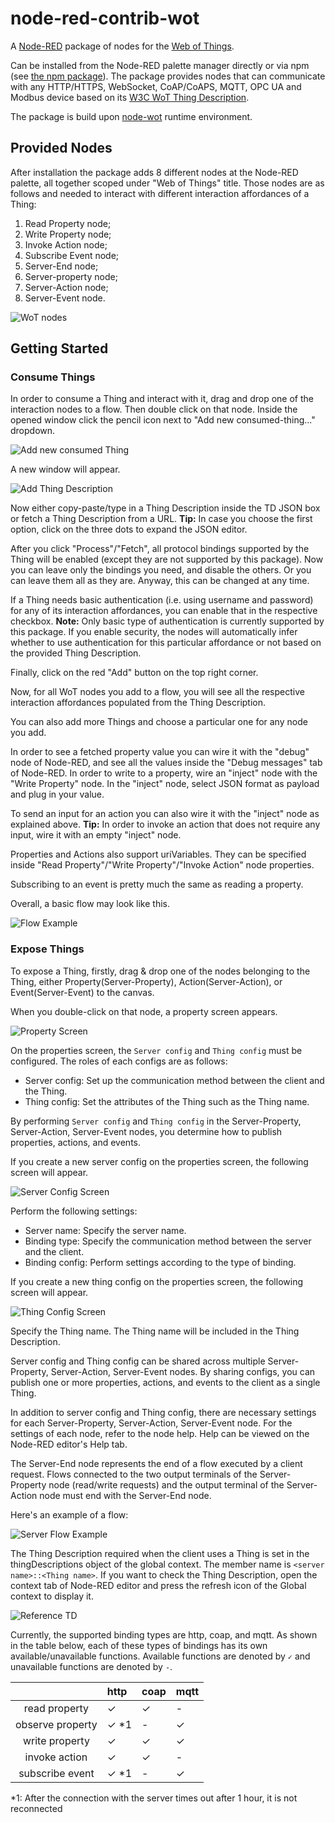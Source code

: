 # node-red-contrib-wot

A [Node-RED](https://nodered.org/) package of nodes for the [Web of Things](https://www.w3.org/WoT/).

Can be installed from the Node-RED palette manager directly or via npm (see [the npm package](https://www.npmjs.com/package/node-red-contrib-web-of-things)).
The package provides nodes that can communicate with any HTTP/HTTPS, WebSocket, CoAP/CoAPS, MQTT, OPC UA and Modbus device based on its [W3C WoT Thing Description](https://www.w3.org/TR/wot-thing-description/).

The package is build upon [node-wot](https://github.com/eclipse/thingweb.node-wot) runtime environment.

## Provided Nodes

After installation the package adds 8 different nodes at the Node-RED palette, all together scoped under "Web of Things" title.
Those nodes are as follows and needed to interact with different interaction affordances of a Thing:

1) Read Property node;
2) Write Property node;
3) Invoke Action node;
4) Subscribe Event node;
5) Server-End node;
6) Server-property node;
7) Server-Action node;
8) Server-Event node.

![WoT nodes](./screenshots/nodes.png)

## Getting Started

### Consume Things

In order to consume a Thing and interact with it, drag and drop one of the interaction nodes to a flow.
Then double click on that node.
Inside the opened window click the pencil icon next to "Add new consumed-thing..." dropdown.

![Add new consumed Thing](./screenshots/add-thing.png)

A new window will appear.

![Add Thing Description](./screenshots/add-td.png)

Now either copy-paste/type in a Thing Description inside the TD JSON box or fetch a Thing Description from a URL.
**Tip:** In case you choose the first option, click on the three dots to expand the JSON editor.

After you click "Process"/"Fetch", all protocol bindings supported by the Thing will be enabled (except they are not supported by this package).
Now you can leave only the bindings you need, and disable the others.
Or you can leave them all as they are.
Anyway, this can be changed at any time.

If a Thing needs basic authentication (i.e. using username and password) for any of its interaction affordances, you can enable that in the respective checkbox.
**Note:** Only basic type of authentication is currently supported by this package.
If you enable security, the nodes will automatically infer whether to use authentication for this particular affordance or not based on the provided Thing Description.

Finally, click on the red "Add" button on the top right corner.

Now, for all WoT nodes you add to a flow, you will see all the respective interaction affordances populated from the Thing Description.

You can also add more Things and choose a particular one for any node you add.

In order to see a fetched property value you can wire it with the "debug" node of Node-RED, and see all the values inside the "Debug messages" tab of Node-RED.
In order to write to a property, wire an "inject" node with the "Write Property" node.
In the "inject" node, select JSON format as payload and plug in your value.

To send an input for an action you can also wire it with the "inject" node as explained above.
**Tip:** In order to invoke an action that does not require any input, wire it with an empty "inject" node.

Properties and Actions also support uriVariables.
They can be specified inside "Read Property"/"Write Property"/"Invoke Action" node properties.

Subscribing to an event is pretty much the same as reading a property.

Overall, a basic flow may look like this.

![Flow Example](./screenshots/flow-example.png)

### Expose Things

To expose a Thing, firstly, drag & drop one of the nodes belonging to the Thing, either Property(Server-Property), Action(Server-Action), or Event(Server-Event) to the canvas. 

When you double-click on that node, a property screen appears.

![Property Screen](./screenshots/server-property-settings.png)

On the properties screen, the `Server config` and `Thing config` must be configured. The roles of each configs are as follows:

* Server config: Set up the communication method between the client and the Thing.
* Thing config: Set the attributes of the Thing such as the Thing name.

By performing `Server config` and `Thing config` in the Server-Property, Server-Action, Server-Event nodes, you determine how to publish properties, actions, and events.

If you create a new server config on the properties screen, the following screen will appear.

![Server Config Screen](./screenshots/server-config-settings.png)

Perform the following settings:

* Server name: Specify the server name.
* Binding type: Specify the communication method between the server and the client.
* Binding config: Perform settings according to the type of binding.

If you create a new thing config on the properties screen, the following screen will appear.

![Thing Config Screen](./screenshots/thing-config-settings.png)

Specify the Thing name. The Thing name will be included in the Thing Description.

Server config and Thing config can be shared across multiple Server-Property, Server-Action, Server-Event nodes. By sharing configs, you can publish one or more properties, actions, and events to the client as a single Thing.

In addition to server config and Thing config, there are necessary settings for each Server-Property, Server-Action, Server-Event node. For the settings of each node, refer to the node help. Help can be viewed on the Node-RED editor's Help tab.

The Server-End node represents the end of a flow executed by a client request.
Flows connected to the two output terminals of the Server-Property node (read/write requests) and the output terminal of the Server-Action node must end with the Server-End node.

Here's an example of a flow:

![Server Flow Example](./screenshots/server-flow-example.png)

The Thing Description required when the client uses a Thing is set in the thingDescriptions object of the global context. The member name is `<server name>::<Thing name>`.
If you want to check the Thing Description, open the context tab of Node-RED editor and press the refresh icon of the Global context to display it.

![Reference TD](./screenshots/reference-td.png)

Currently, the supported binding types are http, coap, and mqtt. As shown in the table below, each of these types of bindings has its own available/unavailable functions. Available functions are denoted by `✓` and unavailable functions are denoted by `-`.

| |http|coap|mqtt|
| :---: | :--- | :--- | :--- |
|read property|✓|✓|-|
|observe property|✓ *1|-|✓|
|write property|✓|✓|✓|
|invoke action|✓|✓|-|
|subscribe event|✓ *1|-|✓|

*1: After the connection with the server times out after 1 hour, it is not reconnected
